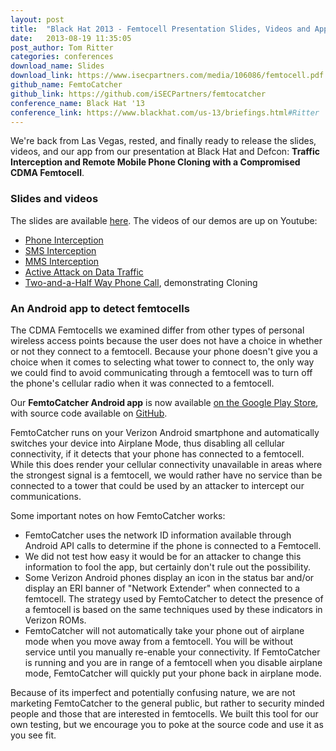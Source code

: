 ```yaml
---
layout: post
title:  "Black Hat 2013 - Femtocell Presentation Slides, Videos and App"
date:   2013-08-19 11:35:05
post_author: Tom Ritter
categories: conferences
download_name: Slides
download_link: https://www.isecpartners.com/media/106086/femtocell.pdf
github_name: FemtoCatcher
github_link: https://github.com/iSECPartners/femtocatcher
conference_name: Black Hat '13
conference_link: https://www.blackhat.com/us-13/briefings.html#Ritter
---
```



We're back from Las Vegas, rested, and finally ready to release the slides, videos, and our app from our presentation at Black Hat and Defcon: __Traffic Interception and Remote Mobile Phone Cloning with a Compromised CDMA Femtocell__.


### Slides and videos

The slides are available [here][slides-dl]. The videos of our demos are up on Youtube:

* [Phone Interception][phone-yt]
* [SMS Interception][sms-yt] 
* [MMS Interception][mms-yt]
* [Active Attack on Data Traffic][active-yt] 
* [Two-and-a-Half Way Phone Call][call-yt], demonstrating Cloning


### An Android app to detect femtocells

The CDMA Femtocells we examined differ from other types of personal wireless access points because the user does not have a choice in whether or not they connect to a femtocell.  Because your phone doesn't give you a choice when it comes to selecting what tower to connect to, the only way we could find to avoid communicating through a femtocell was to turn off the phone's cellular radio when it was connected to a femtocell.

Our __FemtoCatcher Android app__ is now available [on the Google Play Store][app-store], with source code available on [GitHub][app-gh].

FemtoCatcher runs on your Verizon Android smartphone and automatically switches your device into Airplane Mode, thus disabling all cellular connectivity, if it detects that your phone has connected to a femtocell.  While this does render your cellular connectivity unavailable in areas where the strongest signal is a femtocell, we would rather have no service than be connected to a tower that could be used by an attacker to intercept our communications. 

Some important notes on how FemtoCatcher works:

* FemtoCatcher uses the network ID information available through Android API calls to determine if the phone is connected to a Femtocell.
* We did not test how easy it would be for an attacker to change this information to fool the app, but certainly don't rule out the possibility.
* Some Verizon Android phones display an icon in the status bar and/or display an ERI banner of "Network Extender" when connected to a femtocell.  The strategy used by FemtoCatcher to detect the presence of a femtocell is based on the same techniques used by these indicators in Verizon ROMs.
* FemtoCatcher will not automatically take your phone out of airplane mode when you move away from a femtocell.  You will be without service until you manually re-enable your connectivity.  If FemtoCatcher is running and you are in range of a femtocell when you disable airplane mode, FemtoCatcher will quickly put your phone back in airplane mode.

Because of its imperfect and potentially confusing nature, we are not marketing FemtoCatcher to the general public, but rather to security minded people and those that are interested in femtocells.  We built this tool for our own testing, but we encourage you to poke at the source code and use it as you see fit.


[slides-dl]: https://www.isecpartners.com/media/106086/femtocell.pdf
[phone-yt]: http://www.youtube.com/watch?v=3FyNB4QmY1Q
[sms-yt]: http://www.youtube.com/watch?v=R-4fkJiVeE4
[mms-yt]: http://www.youtube.com/watch?v=uuwsMsvGAYo
[active-yt]: http://www.youtube.com/watch?v=2xjhtDobO8c
[call-yt]: http://www.youtube.com/watch?v=Ydo19YOzpzU
[app-store]: https://play.google.com/store/apps/details?id=com.isecpartners.femtocatcher
[app-gh]: https://github.com/iSECPartners/femtocatcher
